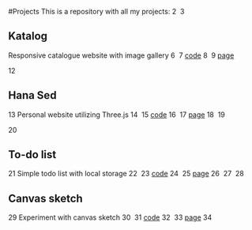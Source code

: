 
#Projects
This is a repository with all my projects:
2
​
3
## Katalog
Responsive catalogue website with image gallery
6
​
7
[code](https://github.com/zrnap/katalog)
8
​
9
[page](https://zrnap.github.io/katalog/)

12
## Hana Sed
13
Personal website utilizing Three.js
14
​
15
[code](https://github.com/zrnap/hanased2)
16
​
17
[page](https://zrnap.github.io/hanased2/)
18
​
19

20
## To-do list
21
Simple todo list with local storage
22
​
23
[code](https://github.com/zrnap/todolist)
24
​
25
[page](https://zrnap.github.io/todolist/)
26
​
27
​
28
## Canvas sketch
29
Experiment with canvas sketch
30
​
31
[code](https://github.com/zrnap/canvas-sketch)
32
​
33
[page](https://zrnap.github.io/canvas-sketch/)
34
​
